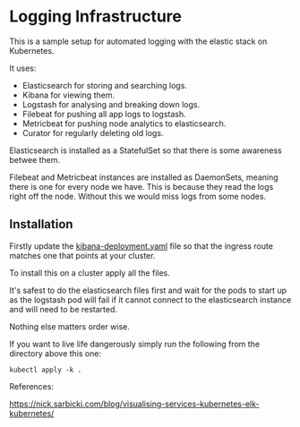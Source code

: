 # Logging Infrastructure

This is a sample setup for automated logging with the elastic stack on Kubernetes.

It uses:

* Elasticsearch for storing and searching logs.
* Kibana for viewing them.
* Logstash for analysing and breaking down logs.
* Filebeat for pushing all app logs to logstash.
* Metricbeat for pushing node analytics to elasticsearch.
* Curator for regularly deleting old logs.

Elasticsearch is installed as a StatefulSet so that there is some
awareness betwee them.

Filebeat and Metricbeat instances are installed as DaemonSets, 
meaning there is one for every node we have. This is because they
read the logs right off the node. Without this we would miss logs 
from some nodes.

## Installation

Firstly update the [kibana-deployment.yaml]() file so that the ingress
route matches one that points at your cluster.

To install this on a cluster apply all the files.

It's safest to do the elasticsearch files first and wait for the 
pods to start up as the logstash pod will fail if it cannot connect 
to the elasticsearch instance and will need to be restarted.

Nothing else matters order wise.

If you want to live life dangerously simply run the following from 
the directory above this one:

    kubectl apply -k .
    
 References: 
 
 https://nick.sarbicki.com/blog/visualising-services-kubernetes-elk-kubernetes/
    
